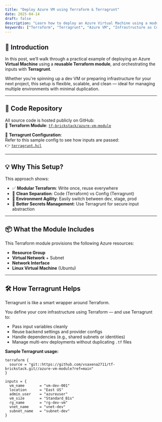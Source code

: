 ```yaml
---
title: "Deploy Azure VM using Terraform & Terragrunt"
date: 2025-04-14
draft: false
description: "Learn how to deploy an Azure Virtual Machine using a modular Terraform setup and manage it with Terragrunt. Includes sample code and real-world structure."
keywords: ["Terraform", "Terragrunt", "Azure VM", "Infrastructure as Code", "IaC", "Terraform Modules", "Azure DevOps", "VNet", "Subnet", "Linux VM"]
---
```


## 🚀 Introduction

In this post, we’ll walk through a practical example of deploying an Azure **Virtual Machine** using a **reusable Terraform module**, and orchestrating the inputs with **Terragrunt**.

Whether you're spinning up a dev VM or preparing infrastructure for your next project, this setup is flexible, scalable, and clean — ideal for managing multiple environments with minimal duplication.

---

## 🔗 Code Repository

All source code is hosted publicly on GitHub:  
📁 **Terraform Module**: [`tf-brickstack/azure-vm-module`](https://github.com/vsaxena2711/tf-brickstack/tree/main/azure-vm-module)

📄 **Terragrunt Configuration**:  
Refer to this sample config to see how inputs are passed:  
👉 [`terragrunt.hcl`](https://github.com/vsaxena2711/tg-brickflow/blob/main/azure/dev/vm/terragrunt.hcl)

---

## 💡 Why This Setup?

This approach shows:
- ✅ **Modular Terraform**: Write once, reuse everywhere
- 🧠 **Clean Separation**: Code (Terraform) vs Config (Terragrunt)
- 🔄 **Environment Agility**: Easily switch between dev, stage, prod
- 🔐 **Better Secrets Management**: Use Terragrunt for secure input abstraction

---

## 📦 What the Module Includes

This Terraform module provisions the following Azure resources:

- **Resource Group**
- **Virtual Network** + Subnet
- **Network Interface**
- **Linux Virtual Machine** (Ubuntu)

---

## 🛠️ How Terragrunt Helps

Terragrunt is like a smart wrapper around Terraform.

You define your core infrastructure using Terraform — and use Terragrunt to:
- Pass input variables cleanly
- Reuse backend settings and provider configs
- Handle dependencies (e.g., shared subnets or identities)
- Manage multi-env deployments without duplicating `.tf` files

**Sample Terragrunt usage:**

```hcl
terraform {
  source = "git::https://github.com/vsaxena2711/tf-brickstack.git//azure-vm-module?ref=main"
}

inputs = {
  vm_name       = "vm-dev-001"
  location      = "East US"
  admin_user    = "azureuser"
  vm_size       = "Standard_B1s"
  rg_name       = "rg-dev-vm"
  vnet_name     = "vnet-dev"
  subnet_name   = "subnet-dev"
}
